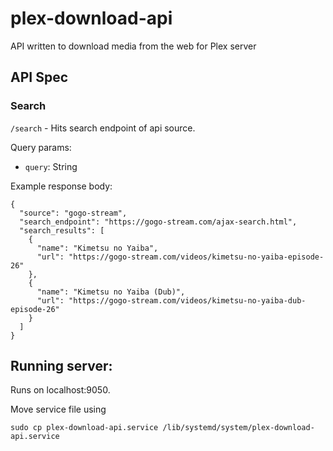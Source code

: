 # plex-download-api
API written to download media from the web for Plex server

## API Spec
### Search
`/search` - Hits search endpoint of api source.

Query params:
- `query`: String

Example response body:
```
{
  "source": "gogo-stream",
  "search_endpoint": "https://gogo-stream.com/ajax-search.html",
  "search_results": [
    {
      "name": "Kimetsu no Yaiba",
      "url": "https://gogo-stream.com/videos/kimetsu-no-yaiba-episode-26"
    },
    {
      "name": "Kimetsu no Yaiba (Dub)",
      "url": "https://gogo-stream.com/videos/kimetsu-no-yaiba-dub-episode-26"
    }
  ]
}
```



## Running server:
Runs on localhost:9050.

Move service file using
```
sudo cp plex-download-api.service /lib/systemd/system/plex-download-api.service
```
